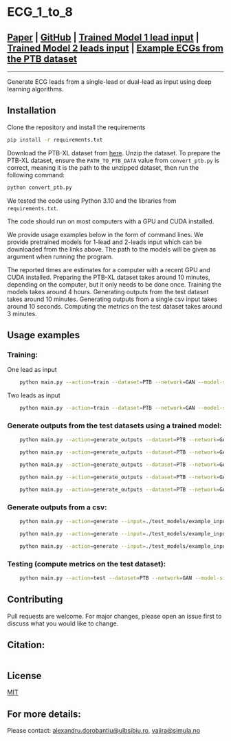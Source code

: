 # ECG_1_to_8

## [Paper](TBD) | [GitHub](https://github.com/simulamet-host/ecg_1_to_8) | [Trained Model 1 lead input](https://drive.google.com/file/d/1wdUp-Rs2TIjKDw1ih5NaTNUtlFyDxTYC/view) | [Trained Model 2 leads input](https://drive.google.com/file/d/1jExuEZxfo7sy_R6EPcFLbEu3FG7KYOe7/view) | [Example ECGs from the PTB dataset](https://drive.google.com/file/d/11yZi6Oxtt2A-AHmhJYhlGJ2zFJVFm2uM/view)
---

Generate ECG leads from a single-lead or dual-lead as input using deep learning algorithms.


## Installation

Clone the repository and install the requirements 

```bash
pip install -r requirements.txt
```

Download the PTB-XL dataset from [here](https://physionet.org/content/ptb-xl/1.0.3/). Unzip the dataset.
To prepare the PTB-XL dataset, ensure the `PATH_TO_PTB_DATA` value from `convert_ptb.py` is correct, meaning it is the path to the unzipped dataset, then run the following command:
    
```bash
python convert_ptb.py
```

We tested the code using Python 3.10 and the libraries from `requirements.txt`.

The code should run on most computers with a GPU and CUDA installed.

We provide usage examples below in the form of command lines. We provide pretrained models for 1-lead and 2-leads input which can be downloaded from the links above. The path to the models will be given as argument when running the program.

The reported times are estimates for a computer with a recent GPU and CUDA installed. 
Preparing the PTB-XL dataset takes around 10 minutes, depending on the computer, but it only needs to be done once.
Training the models takes around 4 hours.
Generating outputs from the test dataset takes around 10 minutes.
Generating outputs from a single csv input takes around 10 seconds.
Computing the metrics on the test dataset takes around 3 minutes.

## Usage examples

### Training:

One lead as input
```bash
    python main.py --action=train --dataset=PTB --network=GAN --model-size=32 --epochs=200 --save-every=5 --input-leads=1
```
Two leads as input
```bash
    python main.py --action=train --dataset=PTB --network=GAN --model-size=32 --epochs=200 --save-every=5 --input-leads=2
```


### Generate outputs from the test datasets using a trained model:
```bash
    python main.py --action=generate_outputs --dataset=PTB --network=GAN --model-size=32 --saved-model=./test_models/gan_1lead_checkpoint.pt --outputs-folder=test_models --plots --csv --limit=100
```

```bash
    python main.py --action=generate_outputs --dataset=PTB --network=GAN --model-size=32 --saved-model=./test_models/gan_2leads_checkpoint.pt --outputs-folder=test_models --plots --csv --limit=100 --input-leads=2
```

```bash
    python main.py --action=generate_outputs --dataset=PTB --network=GAN --model-size=32 --saved-model=./test_models/gan_1lead_checkpoint.pt --plots
```

```bash
    python main.py --action=generate_outputs --dataset=PTB --network=GAN --model-size=32 --saved-model=./test_models/gan_1lead_checkpoint.pt --plots --seconds=2.5 --columns=4 --limit=5
```

```bash
    python main.py --action=generate_outputs --dataset=PTB --network=GAN --model-size=32 --saved-model=./test_models/gan_1lead_checkpoint.pt --plots --seconds=2.5 --columns=4 --range=5.8 --index=8569 --index=8616
```

### Generate outputs from a csv:
```bash
    python main.py --action=generate --input=./test_models/example_input.csv --saved-model=./test_models/gan_1lead_checkpoint.pt --outputs-folder=test_models --plots --csv
```

```bash
    python main.py --action=generate --input=./test_models/example_input.csv --network=GAN --model-size=32 --saved-model=./test_models/gan_1lead_checkpoint.pt --outputs-folder=test_models --plots --seconds=10 --columns=4 --range=1.8 --csv --normalize-factor=8
```

```bash
    python main.py --action=generate --input=./test_models/example_input_2leads.csv --saved-model=./test_models/gan_2leads_checkpoint.pt  --input-leads=2 --outputs-folder=test_models --plots --csv
```

### Testing (compute metrics on the test dataset):
```bash
    python main.py --action=test --dataset=PTB --network=GAN --model-size=32 --saved-model=./test_models/gan_1lead_checkpoint.pt
```


## Contributing
Pull requests are welcome. For major changes, please open an issue first to discuss what you would like to change.

## Citation:
```latex
```

## License
[MIT](https://choosealicense.com/licenses/mit/)

## For more details:
Please contact: alexandru.dorobantiu@ulbsibiu.ro, vajira@simula.no

